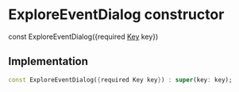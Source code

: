 


# ExploreEventDialog constructor






const
ExploreEventDialog(\{required [Key](https://api.flutter.dev/flutter/foundation/Key-class.html) key})





## Implementation

```dart
const ExploreEventDialog({required Key key}) : super(key: key);
```







